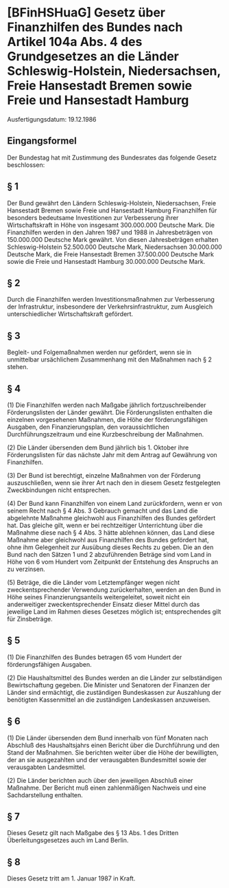 # [BFinHSHuaG] Gesetz über Finanzhilfen des Bundes nach Artikel 104a Abs. 4 des Grundgesetzes an die Länder Schleswig-Holstein, Niedersachsen, Freie Hansestadt Bremen sowie Freie und Hansestadt Hamburg

Ausfertigungsdatum: 19.12.1986

 

## Eingangsformel

Der Bundestag hat mit Zustimmung des Bundesrates das folgende Gesetz beschlossen:


## § 1

Der Bund gewährt den Ländern Schleswig-Holstein, Niedersachsen, Freie Hansestadt Bremen sowie Freie und Hansestadt Hamburg Finanzhilfen für besonders bedeutsame Investitionen zur Verbesserung ihrer Wirtschaftskraft in Höhe von insgesamt 300.000.000 Deutsche Mark. Die Finanzhilfen werden in den Jahren 1987 und 1988 in Jahresbeträgen von 150.000.000 Deutsche Mark gewährt. Von diesen Jahresbeträgen erhalten Schleswig-Holstein 52.500.000 Deutsche Mark, Niedersachsen 30.000.000 Deutsche Mark, die Freie Hansestadt Bremen 37.500.000 Deutsche Mark sowie die Freie und Hansestadt Hamburg 30.000.000 Deutsche Mark.


## § 2

Durch die Finanzhilfen werden Investitionsmaßnahmen zur Verbesserung der Infrastruktur, insbesondere der Verkehrsinfrastruktur, zum Ausgleich unterschiedlicher Wirtschaftskraft gefördert.


## § 3

Begleit- und Folgemaßnahmen werden nur gefördert, wenn sie in unmittelbar ursächlichem Zusammenhang mit den Maßnahmen nach § 2 stehen.


## § 4

(1) Die Finanzhilfen werden nach Maßgabe jährlich fortzuschreibender Förderungslisten der Länder gewährt. Die Förderungslisten enthalten die einzelnen vorgesehenen Maßnahmen, die Höhe der förderungsfähigen Ausgaben, den Finanzierungsplan, den voraussichtlichen Durchführungszeitraum und eine Kurzbeschreibung der Maßnahmen.

(2) Die Länder übersenden dem Bund jährlich bis 1. Oktober ihre Förderungslisten für das nächste Jahr mit dem Antrag auf Gewährung von Finanzhilfen.

(3) Der Bund ist berechtigt, einzelne Maßnahmen von der Förderung auszuschließen, wenn sie ihrer Art nach den in diesem Gesetz festgelegten Zweckbindungen nicht entsprechen.

(4) Der Bund kann Finanzhilfen von einem Land zurückfordern, wenn er von seinem Recht nach § 4 Abs. 3 Gebrauch gemacht und das Land die abgelehnte Maßnahme gleichwohl aus Finanzhilfen des Bundes gefördert hat. Das gleiche gilt, wenn er bei rechtzeitiger Unterrichtung über die Maßnahme diese nach § 4 Abs. 3 hätte ablehnen können, das Land diese Maßnahme aber gleichwohl aus Finanzhilfen des Bundes gefördert hat, ohne ihm Gelegenheit zur Ausübung dieses Rechts zu geben. Die an den Bund nach den Sätzen 1 und 2 abzuführenden Beträge sind vom Land in Höhe von 6 vom Hundert vom Zeitpunkt der Entstehung des Anspruchs an zu verzinsen.

(5) Beträge, die die Länder vom Letztempfänger wegen nicht zweckentsprechender Verwendung zurückerhalten, werden an den Bund in Höhe seines Finanzierungsanteils weitergeleitet, soweit nicht ein anderweitiger zweckentsprechender Einsatz dieser Mittel durch das jeweilige Land im Rahmen dieses Gesetzes möglich ist; entsprechendes gilt für Zinsbeträge.


## § 5

(1) Die Finanzhilfen des Bundes betragen 65 vom Hundert der förderungsfähigen Ausgaben.

(2) Die Haushaltsmittel des Bundes werden an die Länder zur selbständigen Bewirtschaftung gegeben. Die Minister und Senatoren der Finanzen der Länder sind ermächtigt, die zuständigen Bundeskassen zur Auszahlung der benötigten Kassenmittel an die zuständigen Landeskassen anzuweisen.


## § 6

(1) Die Länder übersenden dem Bund innerhalb von fünf Monaten nach Abschluß des Haushaltsjahrs einen Bericht über die Durchführung und den Stand der Maßnahmen. Sie berichten weiter über die Höhe der bewilligten, der an sie ausgezahlten und der verausgabten Bundesmittel sowie der verausgabten Landesmittel.

(2) Die Länder berichten auch über den jeweiligen Abschluß einer Maßnahme. Der Bericht muß einen zahlenmäßigen Nachweis und eine Sachdarstellung enthalten.


## § 7

Dieses Gesetz gilt nach Maßgabe des § 13 Abs. 1 des Dritten Überleitungsgesetzes auch im Land Berlin.


## § 8

Dieses Gesetz tritt am 1. Januar 1987 in Kraft.
